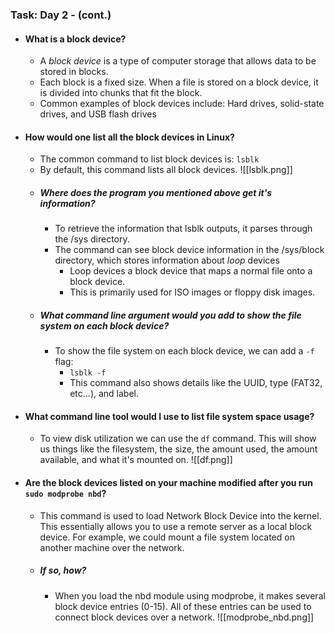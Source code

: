 ### Task: Day 2 - (cont.)

- #### What is a block device?
	- A *block device* is a type of computer storage that allows data to be stored in blocks.
	- Each block is a fixed size. When a file is stored on a block device, it is divided into chunks that fit the block.
	- Common examples of block devices include: Hard drives, solid-state drives, and USB flash drives
- #### How would one list all the block devices in Linux?
	- The common command to list block devices is: ```lsblk```
	- By default, this command lists all block devices. 
![[lsblk.png]]
	- ##### Where does the program you mentioned above get it's information?
		- To retrieve the information that lsblk outputs, it parses through the /sys directory.
		- The command can see block device information in the /sys/block directory, which stores information about *loop* devices
			- Loop devices a block device that maps a normal file onto a block device. 
			- This is primarily used for ISO images or floppy disk images.
	- ##### What command line argument would you add to show the file system on each block device?
		- To show the file system on each block device, we can add a ```-f``` flag:
			- ```lsblk -f``` 
			- This command also shows details like the UUID, type (FAT32, etc...), and label.
- #### What command line tool would I use to list file system space usage?
	- To view disk utilization we can use the ```df``` command. This will show us things like the filesystem, the size, the amount used, the amount available, and what it's mounted on.
![[df.png]]
- #### Are the block devices listed on your machine modified after you run ```sudo modprobe nbd```?
	- This command is used to load Network Block Device into the kernel. This essentially allows you to use a remote server as a local block device. For example, we could mount a file system located on another machine over the network.
	- ##### If so, how?
		- When you load the nbd module using modprobe, it makes several block device entries (0-15). All of these entries can be used to connect block devices over a network.
![[modprobe_nbd.png]]